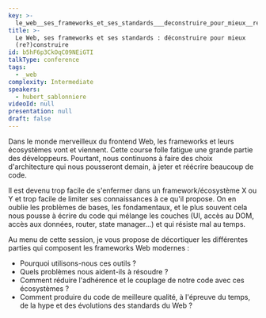 ```yaml
---
key: >-
  le_web__ses_frameworks_et_ses_standards___deconstruire_pour_mieux__re__construire
title: >-
  Le Web, ses frameworks et ses standards : déconstruire pour mieux
  (re?)construire
id: b5hF6p3CkOqC09NEiGTI
talkType: conference
tags:
  - _web
complexity: Intermediate
speakers:
  - hubert_sablonniere
videoId: null
presentation: null
draft: false
---
```

Dans le monde merveilleux du frontend Web, les frameworks et leurs écosystèmes vont et viennent.
Cette course folle fatigue une grande partie des développeurs.
Pourtant, nous continuons à faire des choix d'architecture qui nous pousseront demain, à jeter et réécrire beaucoup de code.


Il est devenu trop facile de s'enfermer dans un framework/écosystème X ou Y et trop facile de limiter ses connaissances à ce qu'il propose.
On en oublie les problèmes de bases, les fondamentaux, et le plus souvent cela nous pousse à écrire du code qui mélange les couches (UI, accès au DOM, accès aux données, router, state manager...) et qui résiste mal au temps.

Au menu de cette session, je vous propose de décortiquer les différentes parties qui composent les frameworks Web modernes :

* Pourquoi utilisons-nous ces outils ?
* Quels problèmes nous aident-ils à résoudre ?
* Comment réduire l'adhérence et le couplage de notre code avec ces écosystèmes ?
* Comment produire du code de meilleure qualité, à l'épreuve du temps, de la hype et des évolutions des standards du Web ?